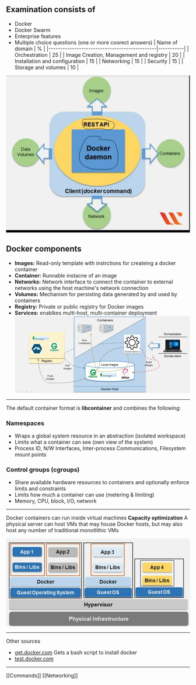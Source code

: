 ## Examination consists of
* Docker
* Docker Swarm
* Enterprise features
* Multiple choice questions (one or more coorect answers)
| Name of domain                               |  %     |
|----------------------------------------------|-----------|
| Orchestration                                | 25      | 
| Image Creation, Management and registry      | 20      | 
| Installation and configuration               | 15      | 
| Networking                                   | 15      | 
| Security                                     | 15      | 
| Storage and volumes                          | 10      | 

![DockerArchitecture](./Resources/DockerArchitecture.png)

## Docker components
* **Images:** Read-only template with instrctions for createing a docker container
* **Container:** Runnable instacne of an image
* **Networks:** Network interface to connect the container to external networks using the host machine's network connection
* **Volumes:** Mechanism for persisting data generated by and used by containers
* **Registry:** Private or public registry for Docker images
* **Services:** enablkes multi-host, multi-container deployment
![DockerHost](./Resources/DockerHost.png)

___
The default container format is **libcontainer** and combines the following:
### Namespaces
* Wraps a global system resource in an abstraction (isolated workspace)
* Limits what a container can see (own view of the system)
* Process ID, N/W Interfaces, Inter-process Communications, Filesystem mount points

### Control groups (cgroups)
* Share available hardware resources to containers and optionally enforce limits and constraints
* Limits how much a container can use (metering & limiting)
* Memory, CPU, block, I/O, network

___
Docker containers can run inside virtual machines
**Capacity optimization** A physical server can host VMs that may house Docker hosts, but may also host any number of traditional monotlithic VMs

![DockerVM](./Resources/DockerVM.png)
___
Other sources
* [get.docker.com](get.docker.com) Gets a bash script to install docker
* [test.docker.com](test.docker.com)
___ 
[[Commands]]
[[Networking]]
